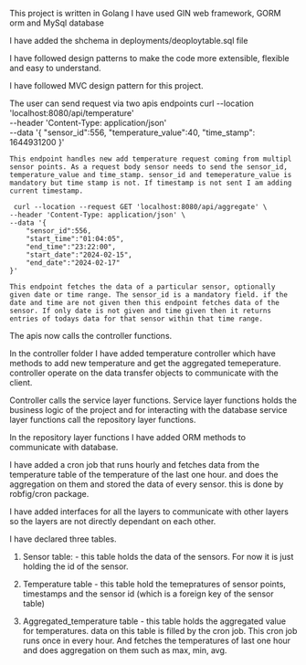 This project is written in Golang
I have used GIN web framework, GORM orm and MySql database

I have added the shchema in deployments/deoploytable.sql file

I have followed design patterns to make the code more extensible, flexible and easy to understand. 

I have followed MVC design pattern for this project.

The user can send request via two apis endpoints
     curl --location 'localhost:8080/api/temperature' \
    --header 'Content-Type: application/json' \
    --data '{
        "sensor_id":556,
        "temperature_value":40,
        "time_stamp": 1644931200
    }'

    This endpoint handles new add temperature request coming from multipl sensor points. As a request body sensor needs to send the sensor_id, temperature_value and time_stamp. sensor_id and temeperature_value is mandatory but time stamp is not. If timestamp is not sent I am adding current timestamp.

     curl --location --request GET 'localhost:8080/api/aggregate' \
    --header 'Content-Type: application/json' \
    --data '{
        "sensor_id":556,
        "start_time":"01:04:05",
        "end_time":"23:22:00",
        "start_date":"2024-02-15",
        "end_date":"2024-02-17"
    }'

    This endpoint fetches the data of a particular sensor, optionally given date or time range. The sensor_id is a mandatory field. if the date and time are not given then this endpoint fetches data of the sensor. If only date is not given and time given then it returns entries of todays data for that sensor within that time range.

The apis now calls the controller functions.

In the controller folder I have added temperature controller which have methods to add new temperature and get the aggregated temeperature. controller operate on the data transfer objects to communicate with the client. 

Controller calls the service layer functions. Service layer functions holds the business logic of the project and for interacting with the database service layer functions call the repository layer functions.

In the repository layer functions I have added ORM methods to communicate with database. 

I have added a cron job that runs hourly and fetches data from the temperature table of the temperature of the last one hour. and does the aggregation on them and stored the data of every sensor. this is done by robfig/cron package. 

I have added interfaces for all the layers to communicate with other layers so the layers are not directly dependant on each other. 

I have declared three tables. 
1. Sensor table: - this table holds the data of the sensors. For now it is just holding the id of the sensor.

2. Temperature table - this table hold the temepratures of sensor points, timestamps and the sensor id (which is a foreign key of the sensor table)

3. Aggregated_temperature table - this table holds the aggregated value for temperatures. data on this table is filled by the cron job. This cron job runs once in every hour. And fetches the temperatures of last one hour and does aggregation on them such as max, min, avg. 

